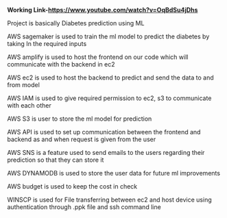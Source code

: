 **Working Link-https://www.youtube.com/watch?v=OqBdSu4jDhs**

Project is basically Diabetes prediction using ML 

AWS sagemaker is used to train the ml model to predict the diabetes by taking In the required inputs 

AWS amplify is used to host the frontend on our code which will communicate with the backend in ec2

AWS ec2 is used to host the backend to predict and send the data to and from model 

AWS IAM is used to give required permission to ec2, s3 to communicate with each other 

AWS S3 is user to store the ml model for prediction 

AWS API is used to set up communication between the frontend and backend as and when request is given from the user 

AWS SNS is a feature used to send emails to the users regarding their prediction so that they can store it 

AWS DYNAMODB is used to store the user data for future ml improvements

AWS budget is used to keep the cost in check

WINSCP is used for File transferring between ec2 and host device using authentication through .ppk file and  ssh command line
